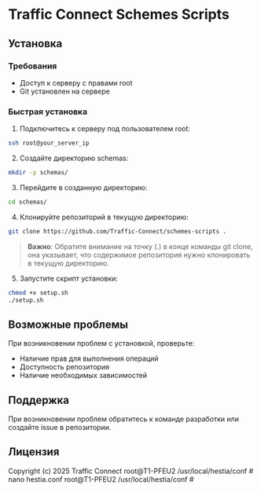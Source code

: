 # Traffic Connect Schemes Scripts

## Установка

### Требования
- Доступ к серверу с правами root
- Git установлен на сервере

### Быстрая установка

1. Подключитесь к серверу под пользователем root:
```bash
ssh root@your_server_ip
```

2. Создайте директорию schemas:
```bash
mkdir -p schemas/
```

3. Перейдите в созданную директорию:
```bash
cd schemas/
```

4. Клонируйте репозиторий в текущую директорию:
```bash
git clone https://github.com/Traffic-Connect/schemes-scripts .
```
> **Важно**: Обратите внимание на точку (.) в конце команды git clone, она указывает, что содержимое репозитория нужно клонировать в текущую директорию.

5. Запустите скрипт установки:
```bash
chmod +x setup.sh
./setup.sh
```

## Возможные проблемы

При возникновении проблем с установкой, проверьте:
- Наличие прав для выполнения операций
- Доступность репозитория
- Наличие необходимых зависимостей

## Поддержка

При возникновении проблем обратитесь к команде разработки или создайте issue в репозитории.

## Лицензия

Copyright (c) 2025 Traffic Connect
root@T1-PFEU2 /usr/local/hestia/conf # nano hestia.conf
root@T1-PFEU2 /usr/local/hestia/conf # 

